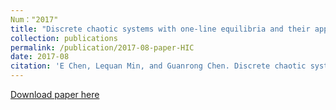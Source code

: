 ```yaml
---
Num："2017"
title: "Discrete chaotic systems with one-line equilibria and their application to image encryption"
collection: publications
permalink: /publication/2017-08-paper-HIC
date: 2017-08
citation: 'E Chen, Lequan Min, and Guanrong Chen. Discrete chaotic systems with one-line equilibria and their application to image encryption. International Journal of Bifurcation and Chaos. 2017, 27(03), 1750046.'
---
```


[Download paper here](http://ceustb.github.io/files/17-CMC-IJBC.pdf)



